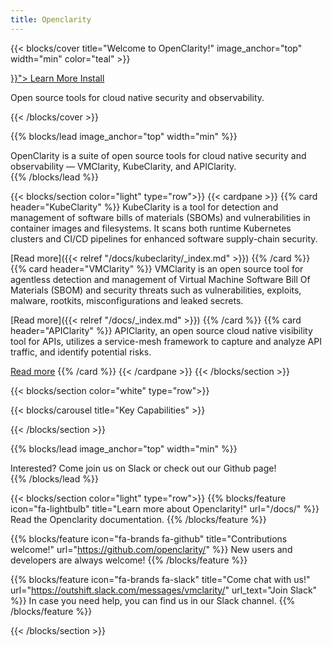 ```yaml
---
title: Openclarity
---
```


{{< blocks/cover title="Welcome to OpenClarity!" image_anchor="top" width="min" color="teal" >}}
<div class="mx-auto">
	<a class="btn btn-lg btn-primary mr-3 mb-4" href="{{< relref "/docs/" >}}">
		Learn More <i class="fa-solid fa-circle-right ml-2"></i>
	</a>
	<a class="btn btn-lg btn-secondary mr-3 mb-4" href="/docs/user-guide/">
		Install <i class="fa-brands fa-github ml-2 "></i>
	</a>
	<p class="lead mt-5">Open source tools for cloud native security and observability.</p>
</div>
{{< /blocks/cover >}}

{{% blocks/lead image_anchor="top" width="min" %}}
<div class="main-lead">
OpenClarity is a suite of open source tools for cloud native security and observability — VMClarity, KubeClarity, and APIClarity.
</div>
{{% /blocks/lead %}}

{{< blocks/section color="light" type="row">}}
{{< cardpane >}}
  {{% card header="KubeClarity" %}}
  KubeClarity is a tool for detection and management of software bills of materials (SBOMs) and vulnerabilities in container images and filesystems. It scans both runtime Kubernetes clusters and CI/CD pipelines for enhanced software supply-chain security.

  [Read more]({{< relref "/docs/kubeclarity/_index.md" >}})
  {{% /card %}}
  {{% card header="VMClarity" %}}
  VMClarity is an open source tool for agentless detection and management of Virtual Machine Software Bill Of Materials (SBOM) and security threats such as vulnerabilities, exploits, malware, rootkits, misconfigurations and leaked secrets.

  [Read more]({{< relref "/docs/_index.md" >}})
  {{% /card %}}
  {{% card header="APIClarity" %}}
  APIClarity, an open source cloud native visibility tool for APIs, utilizes a service-mesh framework to capture and analyze API traffic, and identify potential risks.

  [Read more](https://apiclarity.io)
  {{% /card %}}
{{< /cardpane >}}
{{< /blocks/section >}}

{{< blocks/section color="white" type="row">}}

{{< blocks/carousel title="Key Capabilities" >}}

{{< /blocks/section >}}

{{% blocks/lead image_anchor="top" width="min" %}}
<div class="main-lead">Interested? Come join us on Slack or check out our Github page!</div>
{{% /blocks/lead %}}

{{< blocks/section color="light" type="row">}}
{{% blocks/feature icon="fa-lightbulb" title="Learn more about Openclarity!" url="/docs/" %}}
Read the Openclarity documentation.
{{% /blocks/feature %}}

{{% blocks/feature icon="fa-brands fa-github" title="Contributions welcome!" url="https://github.com/openclarity/" %}}
New users and developers are always welcome!
{{% /blocks/feature %}}

{{% blocks/feature icon="fa-brands fa-slack" title="Come chat with us!" url="https://outshift.slack.com/messages/vmclarity/" url_text="Join Slack" %}}
In case you need help, you can find us in our Slack channel.
{{% /blocks/feature %}}

{{< /blocks/section >}}
